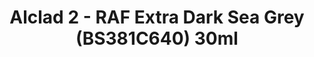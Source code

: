 ---
layout: product
title: "Alclad 2 - RAF Extra Dark Sea Grey (BS381C640) 30ml"
price: "TBA" 
desc: "Metalizer boja"
img_path: "/assets/img/ALCE001.jpg"
brand: "N/A"
available: false
special_offer: false
new: false
soon: false
cat: "040000"
subcat: "040300"
subsubcat: "0N/A"
sifra: "ALCE001"
popular: false
---